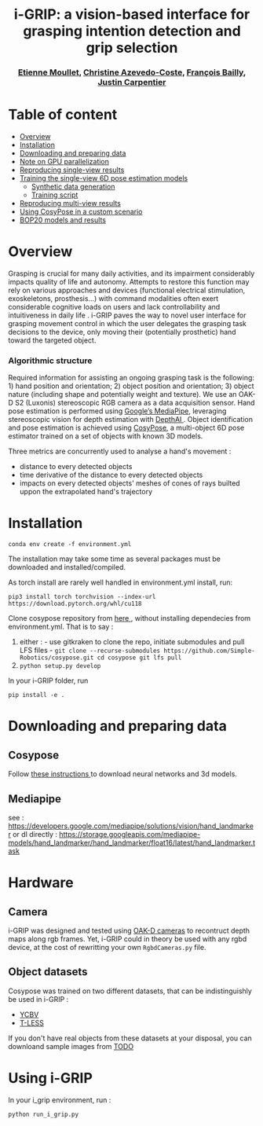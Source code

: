 <h1 align="center">
i-GRIP: a vision-based interface for grasping intention detection and grip selection
</h1>

<div align="center">
<h3>
<a href="https://github.com/emoullet">Etienne Moullet</a>,
<a href="http://imagine.enpc.fr/~aubrym/">Christine Azevedo-Coste</a>,
<a href="https://github.com/fbailly">François Bailly</a>,
<a href="https://jcarpent.github.io/">Justin Carpentier</a>
</h3>
</div>

<!-- # TODO -->
<!-- - Add the script for visualization. -->
<!-- - Upload the BOP zip files to gdrive. -->

# Table of content

- [Overview](#overview)
- [Installation](#installation)
- [Downloading and preparing data](#downloading-and-preparing-data)
- [Note on GPU parallelization](#note-on-gpu-parallelization)
- [Reproducing single-view results](#reproducing-single-view-results)
- [Training the single-view 6D pose estimation models](#training-the-single-view-6D-pose-estimation-models)
  - [Synthetic data generation](#synthetic-data-generation)
  - [Training script](#training-script)
- [Reproducing multi-view results](#reproducing-multi-view-results)
- [Using CosyPose in a custom scenario](#using-cosypose-in-a-custom-scenario)
- [BOP20 models and results](#bop20-models-and-results)

# Overview

Grasping is crucial for many daily activities, and its impairment considerably impacts quality of life and autonomy. Attempts to restore this function may rely on various approaches and devices (functional electrical stimulation, exoskeletons, prosthesis…) with command modalities often exert considerable cognitive loads on users and lack controllability and intuitiveness in daily life . i-GRIP paves the way to novel user interface for grasping movement control in which the user delegates the grasping task decisions to the device, only moving their (potentially prosthetic) hand toward the targeted object.

### Algorithmic structure

Required information for assisting an ongoing grasping task is the following: 1) hand position and orientation; 2) object position and orientation; 3) object nature (including shape and potentially weight and texture). We use an OAK-D S2 (Luxonis) stereoscopic RGB camera as a data acquisition sensor. Hand pose estimation is performed using <a href="https://developers.google.com/mediapipe/solutions/vision/hand_landmarker">Google’s MediaPipe</a>, leveraging stereoscopic vision for depth estimation with <a href="https://docs.luxonis.com/en/latest/"> DepthAI </a>. Object identification and pose estimation is achieved using <a href="https://github.com/Simple-Robotics/cosypose">CosyPose</a>, a multi-object 6D pose estimator trained on a set of objects with known 3D models.

Three metrics are concurrently used to analyse a hand's movement :

- distance to every detected objects
- time derivative of the distance to every detected objects
- impacts on every detected objects' meshes of cones of rays builted uppon the extrapolated hand's trajectory

# Installation

```
conda env create -f environment.yml
```

The installation may take some time as several packages must be downloaded and installed/compiled.

As torch install are rarely well handled in environment.yml install, run:

```
pip3 install torch torchvision --index-url https://download.pytorch.org/whl/cu118
```

Clone cosypose repository from <a href="https://github.com/Simple-Robotics/cosypose?tab=readme-ov-file#installation">here </a>, without installing dependecies from environment.yml. That is to say :

1. either : - use gitkraken to clone the repo, initiate submodules and pull LFS files - `git clone --recurse-submodules https://github.com/Simple-Robotics/cosypose.git
cd cosypose
git lfs pull`
2. `python setup.py develop`

In your i-GRIP folder, run

```
pip install -e .
```

# Downloading and preparing data

## Cosypose

Follow <a href="https://github.com/Simple-Robotics/cosypose?tab=readme-ov-file#downloading-and-preparing-data">these instructions </a> to download neural networks and 3d models.

## Mediapipe

see : https://developers.google.com/mediapipe/solutions/vision/hand_landmarker
or dl directly :
https://storage.googleapis.com/mediapipe-models/hand_landmarker/hand_landmarker/float16/latest/hand_landmarker.task

# Hardware

## Camera

i-GRIP was designed and tested using <a href="https://shop.luxonis.com/collections/oak-cameras-1">OAK-D cameras</a> to recontruct depth maps along rgb frames. Yet, i-GRIP could in theory be used with any rgbd device, at the cost of rewritting your own `RgbdCameras.py` file.

## Object datasets

Cosypose was trained on two different datasets, that can be indistinguishly be used in i-GRIP :

- <a href="https://www.ycbbenchmarks.com/">YCBV</a>
- <a href="http://cmp.felk.cvut.cz/t-less/">T-LESS</a>

If you don't have real objects from these datasets at your disposal, you can downloand sample images from <a href="">TODO</a>

# Using i-GRIP

In your i_grip environment, run :

```
python run_i_grip.py
```
